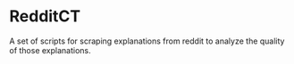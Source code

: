 # RedditCT
A set of scripts for scraping explanations from reddit to analyze the quality of those explanations.
